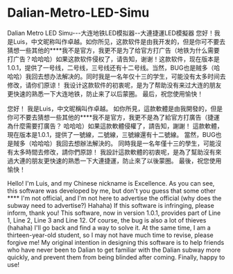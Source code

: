 # Dalian-Metro-LED-Simu
Dalian Metro LED Simu---大连地铁LED模拟器--大連捷運LED模擬器
您好！我是Luis，中文昵称叫作卓越。如你所见，这款软件是由我开发的，但是你可不要去猜想一些其他的****我不是官方，我更不是为了给官方打广告（地铁为什么需要打广告？哈哈哈）如果这款软件侵权了，请告知，谢谢！这款软件，现在版本是1.0.1，提供了一号线，二号线，三号线还有十二号线。当然，BUG也是贼多（哈哈哈）我回去想办法解决的。同时我是一名年仅十三的学生，可能没有太多时间去修改，请你们原谅！
我设计这款软件的初衷呢，是为了帮助没有来过大连的朋友更快速的熟悉一下大连地铁，防止来了以后蒙圈。
最后，祝您使用愉快！

您好！ 我是Luis，中文昵稱叫作卓越。 如你所見，這款軟體是由我開發的，但是你可不要去猜想一些其他的****我不是官方，我更不是為了給官方打廣告（捷運為什麼需要打廣告？ 哈哈哈）如果這款軟體侵權了，請告知，謝謝！ 這款軟體，現在版本是1.0.1，提供了一號線，二號線，三號線還有十二號線。 當然，BUG也是賊多（哈哈哈）我回去想辦法解決的。 同時我是一名年僅十三的學生，可能沒有太多時間去修改，請你們原諒！
我設計這款軟體的初衷呢，是為了幫助沒有來過大連的朋友更快速的熟悉一下大連捷運，防止來了以後蒙圈。
最後，祝您使用愉快！

Hello! I'm Luis, and my Chinese nickname is Excellence. As you can see, this software was developed by me, but don't you guess that some other **** I'm not official, and I'm not here to advertise the official (why does the subway need to advertise?) Hahaha) If this software is infringing, please inform, thank you! This software, now in version 1.0.1, provides part of Line 1, Line 2, Line 3 and Line 12. Of course, the bug is also a lot of thieves (hahaha) I'll go back and find a way to solve it. At the same time, I am a thirteen-year-old student, so I may not have much time to revise, please forgive me!
My original intention in designing this software is to help friends who have never been to Dalian to get familiar with the Dalian subway more quickly, and prevent them from being blinded after coming.
Finally, happy to use!

